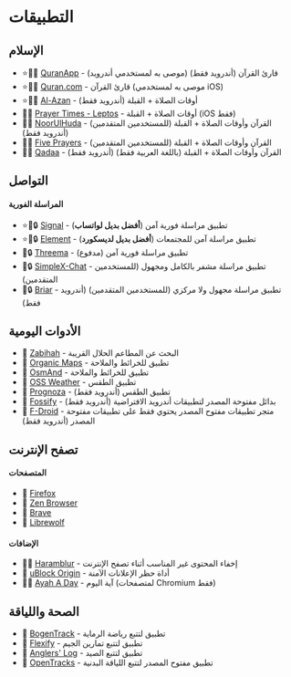 # التطبيقات  

## الإسلام  
- ⭐🕋🤝 [QuranApp](https://quran.alfaazplus.com/) - قارئ القرآن (أندرويد فقط) (موصى به لمستخدمي أندرويد)  
- ⭐🕋🤝 [Quran.com](https://previous.quran.com/apps?locale=ar) - قارئ القرآن (موصى به لمستخدمي iOS)  
- ⭐🕋🤝 [Al-Azan](https://meypod.github.io/al-azan/) - أوقات الصلاة + القبلة (أندرويد فقط)  
- 🕋🤝 [Prayer Times - Leptos](https://apps.apple.com/us/app/prayer-times-leptos/id1587090683) - أوقات الصلاة + القبلة (iOS فقط)  
- 🕋🤝 [NoorUlHuda](https://github.com/mirfatif/NoorUlHuda) - القرآن وأوقات الصلاة + القبلة (للمستخدمين المتقدمين) (أندرويد فقط)  
- 🕋🤝 [Five Prayers](https://github.com/Five-Prayers/five-prayers-android/blob/main/README.md) - القرآن وأوقات الصلاة + القبلة (للمستخدمين المتقدمين)  
- 🕋🤝 [Qadaa](https://github.com/muslimpack/Qadaa/blob/main/README.md) - القرآن وأوقات الصلاة + القبلة (باللغة العربية فقط) (أندرويد فقط)  

## التواصل  
#### المراسلة الفورية  
- ⭐🤝🔒 [Signal](https://signal.org/) - تطبيق مراسلة فورية آمن (**أفضل بديل لواتساب**)  
- ⭐🤝🔒 [Element](https://element.io/download) - تطبيق مراسلة آمن للمجتمعات (**أفضل بديل لديسكورد**)  
- 🤝🔒 [Threema](https://threema.ch/) - تطبيق مراسلة فورية آمن (مدفوع)  
- 🤝🔒 [SimpleX-Chat](https://simplex.chat/) - تطبيق مراسلة مشفر بالكامل ومجهول (للمستخدمين المتقدمين)  
- 🤝🔒 [Briar](https://briarproject.org/) - تطبيق مراسلة مجهول ولا مركزي (للمستخدمين المتقدمين) (أندرويد فقط)  

## الأدوات اليومية  
- 🕋 [Zabihah](https://www.zabihah.com/) - البحث عن المطاعم الحلال القريبة  
- 🤝 [Organic Maps](https://organicmaps.app/) - تطبيق للخرائط والملاحة  
- 🤝 [OsmAnd](https://osmand.net/) - تطبيق للخرائط والملاحة  
- 🤝 [OSS Weather](https://github.com/Akylas/oss-weather/blob/master/Readme.md) - تطبيق الطقس  
- 🤝 [Prognoza](https://github.com/davidtakac/prognoza/blob/dev/README.md) - تطبيق الطقس (أندرويد فقط)  
- 🤝 [Fossify](https://www.fossify.org/) - بدائل مفتوحة المصدر لتطبيقات أندرويد الافتراضية (أندرويد فقط)  
- 🤝 [F-Droid](https://f-droid.org/en/) - متجر تطبيقات مفتوح المصدر يحتوي فقط على تطبيقات مفتوحة المصدر (أندرويد فقط)  

## تصفح الإنترنت  
#### المتصفحات  
- 🤝 [Firefox](https://www.mozilla.org/en-US/firefox/new/)  
- 🤝 [Zen Browser](https://zen-browser.app/)  
- 🤝 [Brave](https://www.mozilla.org/en-US/firefox/new/)  
- 🤝 [Librewolf](https://librewolf.net/)  
#### الإضافات  
- 🕋🤝 [Haramblur](https://linktr.ee/haramblur) - إخفاء المحتوى غير المناسب أثناء تصفح الإنترنت  
- 🤝 [uBlock Origin](https://ublockorigin.com/) - أداة حظر الإعلانات الآمنة  
- 🕋🤝 [Ayah A Day](https://ayahaday.com/) - آية اليوم (لمتصفحات Chromium فقط)  

## الصحة واللياقة  
- 🤝 [BogenTrack](https://bogentrack.app/) - تطبيق لتتبع رياضة الرماية  
- 🤝 [Flexify](https://flexify.presley.nz/) - تطبيق لتتبع تمارين الجيم  
- 🤝 [Anglers' Log](https://anglerslog.ca/) - تطبيق لتتبع الصيد  
- 🤝 [OpenTracks](https://opentracksapp.com/) - تطبيق مفتوح المصدر لتتبع اللياقة البدنية  